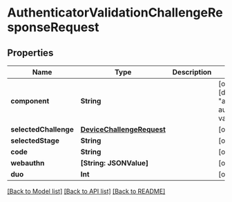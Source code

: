 # AuthenticatorValidationChallengeResponseRequest

## Properties
Name | Type | Description | Notes
------------ | ------------- | ------------- | -------------
**component** | **String** |  | [optional] [default to "ak-stage-authenticator-validate"]
**selectedChallenge** | [**DeviceChallengeRequest**](DeviceChallengeRequest.md) |  | [optional] 
**selectedStage** | **String** |  | [optional] 
**code** | **String** |  | [optional] 
**webauthn** | **[String: JSONValue]** |  | [optional] 
**duo** | **Int** |  | [optional] 

[[Back to Model list]](../README.md#documentation-for-models) [[Back to API list]](../README.md#documentation-for-api-endpoints) [[Back to README]](../README.md)


